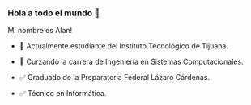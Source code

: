 ### Hola a todo el mundo 👋

Mi nombre es Alan!

- 📝 Actualmente estudiante del Instituto Tecnológico de Tijuana.
- 📝 Curzando la carrera de Ingeniería en Sistemas Computacionales.

- ✅ Graduado de la Preparatoria Federal Lázaro Cárdenas.
- ✅ Técnico en Informática.

